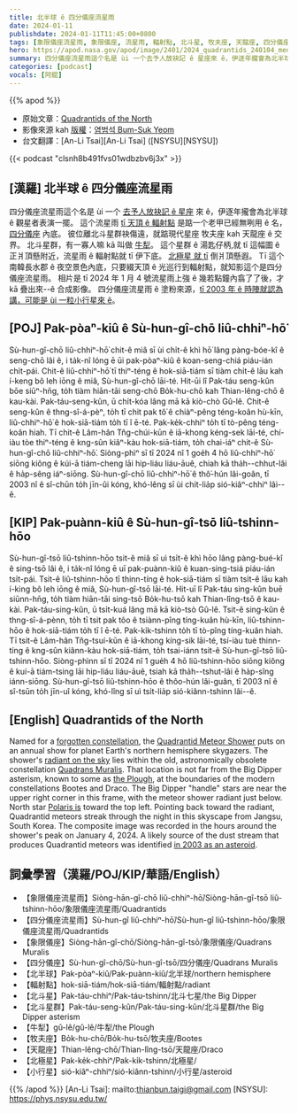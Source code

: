 ```yaml
---
title: 北半球 ê 四分儀座流星雨
date: 2024-01-11
publishdate: 2024-01-11T11:45:00+0800
tags: [象限儀座流星雨, 象限儀座, 流星雨, 輻射點, 北斗星, 牧夫座, 天龍座, 四分儀座流星雨, 四分儀座, 小行星, 北半球, 北極星]
hero: https://apod.nasa.gov/apod/image/2401/2024_quadrantids_240104_med_bsyeom1024.jpg
summary: 四分儀座流星雨這个名是 ùi 一个去予人放袂記 ê 星座來 ê，伊逐年攏會為北半球 ê 觀星者表演一擺。
categories: [podcast]
vocals: [阿錕]
---
```


{{% apod %}}

- 原始文章：[Quadrantids of the North](https://apod.nasa.gov/apod/ap240111.html)
- 影像來源 kah [版權][copyright]：[염범석 Bum-Suk Yeom](http://www.cometsky.com/)
- 台文翻譯：[An-Li Tsai][An-Li Tsai] ([NSYSU][NSYSU])

{{< podcast "clsnh8b491fvs01wdbzbv6j3x" >}}

## [漢羅] 北半球 ê 四分儀座流星雨
四分儀座流星雨這个名是 ùi 一个 [去予人放袂記 ê 星座][forgotten constellation] 來 ê，伊逐年攏會為北半球 ê 觀星者表演一擺。
這个流星雨 [tī 天頂 ê 輻射點][radiant on the sky] 是踮一个老甲已經無咧用 ê 名，[四分儀座][Quadrans Muralis] 內底。
彼位離北斗星群袂傷遠，就踮現代星座 牧夫座 kah 天龍座 ê 交界。
北斗星群，有一寡人嘛 kā 叫做 [牛犁][the Plough]。
這个星群 ê 湯匙仔柄,就 tī 這幅圖 ê 正爿頂懸附近，流星雨 ê 輻射點就 tī 伊下底。
[北極星 就 tī][Polaris is] 倒爿頂懸遐。
Tī 這个南韓長水郡 ê 夜空景色內底，只要綴天頂 ê 光巡行到輻射點，就知影這个是四分儀座流星雨。
相片是 tī 2024 年 1 月 4 號流星雨上強 ê 幾若點鐘內翕了了後，才 kā 疊出來--ê 合成影像。
四分儀座流星雨 ê 塗粉來源，[tī 2003 年 ê 時陣就認為講，可能是 ùi 一粒小行星來 ê][in 2003 as an asteroid]。

## [POJ] Pak-pòaⁿ-kiû ê Sù-hun-gî-chō liû-chhiⁿ-hō͘
Sù-hun-gî-chō liû-chhiⁿ-hō͘ chit-ê miâ sī ùi chi̍t-ê khì hō͘ lâng pàng-bóe-kî ê seng-chō lâi ê, i ta̍k-nî lóng ē ūi pak-pòaⁿ-kiû ê koan-seng-chiá piáu-ián chi̍t-pái.
Chit-ê liû-chhiⁿ-hō͘ tī thiⁿ-téng ê hok-siā-tiám sī tiàm chi̍t-ê lāu kah í-keng bô leh iōng ê miâ, Sù-hun-gî-chō lāi-té.
Hit-ūi lî Pak-táu seng-kûn bōe siūⁿ-hn̄g, to̍h tiàm hiān-tāi seng-chō Bo̍k-hu-chō kah Thian-lêng-chō ê kau-kài.
Pak-táu-seng-kûn, ū chi̍t-kóa lâng mā kā kiò-chò Gû-lê.
Chit-ê seng-kûn ê thng-sî-á-pèⁿ, to̍h tī chit pak tô͘ ê chiàⁿ-pêng téng-koân hù-kīn, liû-chhiⁿ-hō͘ ê hok-siā-tiám to̍h tī î ē-té.
Pak-ke̍k-chhiⁿ to̍h tī tò-pêng téng-koân hiah.
Tī chit-ê Lâm-hân Tn̂g-chúi-kūn ê iā-khong kéng-sek lāi-té, chí-iàu tòe thiⁿ-téng ê kng-sûn kiâⁿ-kàu hok-siā-tiám, to̍h chai-iáⁿ chit-ê Sù-hun-gî-chō liû-chhiⁿ-hō͘.
Siòng-phìⁿ sī tī 2024 nî 1 goe̍h 4 hō liû-chhiⁿ-hō͘ siōng kiông ê kúi-ā tiám-cheng lāi hip-liáu liáu-āuê, chiah kā tha̍h--chhut-lâi ê ha̍p-sêng iáⁿ-siōng.
Sù-hun-gî-chō liû-chhiⁿ-hō͘ ê thô͘-hún lâi-goân, tī 2003 nî ê sî-chūn to̍h jīn-ûi kóng, khó-lêng sī ùi chi̍t-lia̍p sió-kiâⁿ-chhiⁿ lâi--ê.

## [KIP] Pak-puànn-kiû ê Sù-hun-gî-tsō liû-tshinn-hōo
Sù-hun-gî-tsō liû-tshinn-hōo tsit-ê miâ sī uì tsi̍t-ê khì hōo lâng pàng-bué-kî ê sing-tsō lâi ê, i ta̍k-nî lóng ē uī pak-puànn-kiû ê kuan-sing-tsiá piáu-ián tsi̍t-pái.
Tsit-ê liû-tshinn-hōo tī thinn-tíng ê hok-siā-tiám sī tiàm tsi̍t-ê lāu kah í-king bô leh iōng ê miâ, Sù-hun-gî-tsō lāi-té.
Hit-uī lî Pak-táu sing-kûn buē siūnn-hn̄g, to̍h tiàm hiān-tāi sing-tsō Bo̍k-hu-tsō kah Thian-lîng-tsō ê kau-kài.
Pak-táu-sing-kûn, ū tsi̍t-kuá lâng mā kā kiò-tsò Gû-lê.
Tsit-ê sing-kûn ê thng-sî-á-pènn, to̍h tī tsit pak tôo ê tsiànn-pîng tíng-kuân hù-kīn, liû-tshinn-hōo ê hok-siā-tiám to̍h tī î ē-té.
Pak-ki̍k-tshinn to̍h tī tò-pîng tíng-kuân hiah.
Tī tsit-ê Lâm-hân Tn̂g-tsuí-kūn ê iā-khong kíng-sik lāi-té, tsí-iàu tuè thinn-tíng ê kng-sûn kiânn-kàu hok-siā-tiám, to̍h tsai-iánn tsit-ê Sù-hun-gî-tsō liû-tshinn-hōo.
Siòng-phìnn sī tī 2024 nî 1 gue̍h 4 hō liû-tshinn-hōo siōng kiông ê kuí-ā tiám-tsing lāi hip-liáu liáu-āuê, tsiah kā tha̍h--tshut-lâi ê ha̍p-sîng iánn-siōng.
Sù-hun-gî-tsō liû-tshinn-hōo ê thôo-hún lâi-guân, tī 2003 nî ê sî-tsūn to̍h jīn-uî kóng, khó-lîng sī uì tsi̍t-lia̍p sió-kiânn-tshinn lâi--ê.

## [English] Quadrantids of the North
Named for a [forgotten constellation][forgotten constellation], the [Quadrantid Meteor Shower][Quadrantid Meteor Shower] puts on an annual show for planet Earth's northern hemisphere skygazers.
The shower's [radiant on the sky][radiant on the sky] lies within the old, astronomically obsolete constellation [Quadrans Muralis][Quadrans Muralis].
That location is not far from the Big Dipper asterism, known to some as [the Plough][the Plough], at the boundaries of the modern constellations Bootes and Draco.
The Big Dipper "handle" stars are near the upper right corner in this frame, with the meteor shower radiant just below.
North star [Polaris is][Polaris is] toward the top left.
Pointing back toward the radiant, Quadrantid meteors streak through the night in this skyscape from Jangsu, South Korea.
The composite image was recorded in the hours around the shower's peak on January 4, 2024.
A likely source of the dust stream that produces Quadrantid meteors was identified [in 2003 as an asteroid][in 2003 as an asteroid].

## 詞彙學習（漢羅/POJ/KIP/華語/English）
- 【象限儀座流星雨】Siòng-hān-gî-chō liû-chhiⁿ-hō͘/Siòng-hān-gî-tsō liû-tshinn-hōo/象限儀座流星雨/Quadrantids
- 【四分儀座流星雨】Sù-hun-gî liû-chhiⁿ-hō͘/Sù-hun-gî liû-tshinn-hōo/象限儀座流星雨/Quadrantids
- 【象限儀座】Siòng-hān-gî-chō/Siòng-hān-gî-tsō/象限儀座/Quadrans Muralis
- 【四分儀座】Sù-hun-gî-chō/Sù-hun-gî-tsō/四分儀座/Quadrans Muralis
- 【北半球】Pak-pòaⁿ-kiû/Pak-puànn-kiû/北半球/northern hemisphere
- 【輻射點】hok-siā-tiám/hok-siā-tiám/輻射點/radiant
- 【北斗星】Pak-táu-chhiⁿ/Pak-táu-tshinn/北斗七星/the Big Dipper
- 【北斗星群】Pak-táu-seng-kûn/Pak-táu-sing-kûn/北斗星群/the Big Dipper asterism
- 【牛犁】gû-lê/gû-lê/牛犁/the Plough
- 【牧夫座】Bo̍k-hu-chō/Bo̍k-hu-tsō/牧夫座/Bootes
- 【天龍座】Thian-lêng-chō/Thian-lîng-tsō/天龍座/Draco
- 【北極星】Pak-ke̍k-chhiⁿ/Pak-ki̍k-tshinn/北極星/
- 【小行星】sió-kiâⁿ-chhiⁿ/sió-kiânn-tshinn/小行星/asteroid

{{% /apod %}}
[An-Li Tsai]: mailto:thianbun.taigi@gmail.com
[NSYSU]: https://phys.nsysu.edu.tw/

[copyright]: https://apod.nasa.gov/apod/fap/lib/about_apod.html#srapply
[License]: https://creativecommons.org/licenses/by/3.0/

[forgotten constellation]:https://en.wikipedia.org/wiki/Former_constellations
[Quadrantid Meteor Shower]:https://science.nasa.gov/solar-system/meteors-meteorites/quadrantids/
[radiant on the sky]:https://apod.nasa.gov/apod/ap070812.html
[Quadrans Muralis]:http://www.ianridpath.com/startales/quadrans.htm
[the Plough]:https://apod.nasa.gov/apod/ap190815.html
[Polaris is]:https://apod.nasa.gov/apod/ap110514.html
[in 2003 as an asteroid]:http://leonid.arc.nasa.gov/leonidnews47.html
